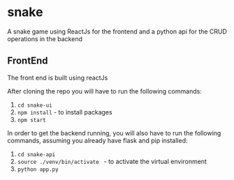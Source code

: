 # snake
A snake game using ReactJs for the frontend and a python api for the CRUD operations in the backend


## FrontEnd
The front end is built using reactJs

After cloning the repo you will have to run the following commands:
  1.  ```cd snake-ui```
  1.  ```npm install``` - to install packages
  1.  ```npm start```
    
  
In order to get the backend running, you will also have to run the 
following commands, assuming you already have flask and pip installed:
  1.  ```cd snake-api```
  1.  ```source ./venv/bin/activate ``` - to activate the virtual environment
  1.  ```python app.py```
